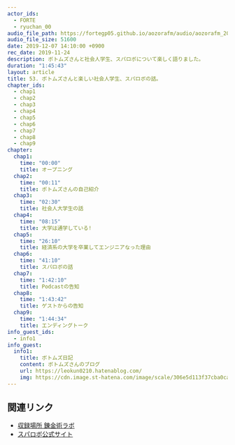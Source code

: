 ```yaml
---
actor_ids:
  - FORTE
  - ryuchan_00
audio_file_path: https://fortegp05.github.io/aozorafm/audio/aozorafm_20191207_01.mp3
audio_file_size: 51600
date: 2019-12-07 14:10:00 +0900
rec_date: 2019-11-24
description: ボトムズさんと社会人学生、スパロボについて楽しく語りました。
duration: "1:45:43"
layout: article
title: 53. ボトムズさんと楽しい社会人学生、スパロボの話。
chapter_ids:
  - chap1
  - chap2
  - chap3
  - chap4
  - chap5
  - chap6
  - chap7
  - chap8
  - chap9
chapter:
  chap1:
    time: "00:00"
    title: オープニング
  chap2:
    time: "00:11"
    title: ボトムズさんの自己紹介
  chap3:
    time: "02:30"
    title: 社会人大学生の話
  chap4:
    time: "08:15"
    title: 大学は通学している!
  chap5:
    time: "26:10"
    title: 経済系の大学を卒業してエンジニアなった理由
  chap6:
    time: "41:10"
    title: スパロボの話
  chap7:
    time: "1:42:10"
    title: Podcastの告知
  chap8:
    time: "1:43:42"
    title: ゲストからの告知
  chap9:
    time: "1:44:34"
    title: エンディングトーク
info_guest_ids:
  - info1
info_guest:
  info1:
    title: ボトムズ日記
    content: ボトムズさんのブログ
    url: https://leokun0210.hatenablog.com/
    img: https://cdn.image.st-hatena.com/image/scale/306e5d113f37cba0ca286ccbb8d414da7a160027/backend=imager;enlarge=0;height=1000;version=1;width=1200/https%3A%2F%2Fcdn.user.blog.st-hatena.com%2Fdefault_entry_og_image%2F132186233%2F1570191438767421
---
```


## 関連リンク
- [収録場所 錬金術ラボ](https://note.mu/oyakata2438/n/n61dfd82ab189)
- [スパロボ公式サイト](https://www.suparobo.jp/)
